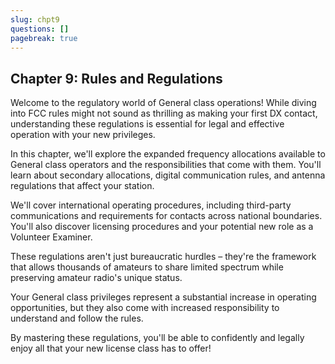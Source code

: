 ```yaml
---
slug: chpt9
questions: []
pagebreak: true
---
```


## Chapter 9: Rules and Regulations

Welcome to the regulatory world of General class operations! While diving into FCC rules might not sound as thrilling as making your first DX contact, understanding these regulations is essential for legal and effective operation with your new privileges.

In this chapter, we'll explore the expanded frequency allocations available to General class operators and the responsibilities that come with them. You'll learn about secondary allocations, digital communication rules, and antenna regulations that affect your station.

We'll cover international operating procedures, including third-party communications and requirements for contacts across national boundaries. You'll also discover licensing procedures and your potential new role as a Volunteer Examiner.

These regulations aren't just bureaucratic hurdles – they're the framework that allows thousands of amateurs to share limited spectrum while preserving amateur radio's unique status.

Your General class privileges represent a substantial increase in operating opportunities, but they also come with increased responsibility to understand and follow the rules.

By mastering these regulations, you'll be able to confidently and legally enjoy all that your new license class has to offer!